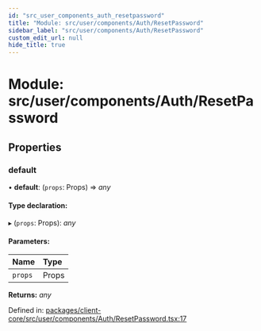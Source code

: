 ```yaml
---
id: "src_user_components_auth_resetpassword"
title: "Module: src/user/components/Auth/ResetPassword"
sidebar_label: "src/user/components/Auth/ResetPassword"
custom_edit_url: null
hide_title: true
---
```


# Module: src/user/components/Auth/ResetPassword

## Properties

### default

• **default**: (`props`: Props) => *any*

#### Type declaration:

▸ (`props`: Props): *any*

#### Parameters:

Name | Type |
:------ | :------ |
`props` | Props |

**Returns:** *any*

Defined in: [packages/client-core/src/user/components/Auth/ResetPassword.tsx:17](https://github.com/xr3ngine/xr3ngine/blob/a16a45d7e/packages/client-core/src/user/components/Auth/ResetPassword.tsx#L17)
